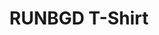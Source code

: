 ---
templateKey: shop-product
title: RUNBGD T-Shirt
description: RUN BGD "Classic" T-Shirt - Men (black)
category: Accessories
images:
    - image: /img/product2-1.png
    - image: /img/product2-2.png
    - image: /img/product2-3.png
price: 25
sizes:
available: true
---